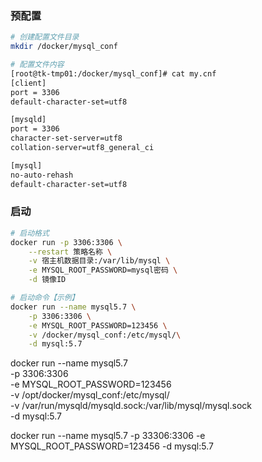
### 预配置

```bash
# 创建配置文件目录
mkdir /docker/mysql_conf

# 配置文件内容
[root@tk-tmp01:/docker/mysql_conf]# cat my.cnf
[client]
port = 3306
default-character-set=utf8

[mysqld]
port = 3306
character-set-server=utf8
collation-server=utf8_general_ci

[mysql]
no-auto-rehash
default-character-set=utf8

```

### 启动

```bash
# 启动格式
docker run -p 3306:3306 \
    --restart 策略名称 \
    -v 宿主机数据目录:/var/lib/mysql \
    -e MYSQL_ROOT_PASSWORD=mysql密码 \
    -d 镜像ID

# 启动命令【示例】
docker run --name mysql5.7 \
    -p 3306:3306 \
    -e MYSQL_ROOT_PASSWORD=123456 \
    -v /docker/mysql_conf:/etc/mysql/\
    -d mysql:5.7 


```


docker run --name mysql5.7 \
    -p 3306:3306 \
    -e MYSQL_ROOT_PASSWORD=123456 \
    -v /opt/docker/mysql_conf:/etc/mysql/ \
    -v /var/run/mysqld/mysqld.sock:/var/lib/mysql/mysql.sock \
    -d mysql:5.7 


docker run --name mysql5.7 -p 33306:3306 -e MYSQL_ROOT_PASSWORD=123456 -d mysql:5.7